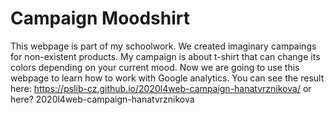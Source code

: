 # Campaign Moodshirt 
This webpage is part of my schoolwork. We created imaginary campaings for non-existent products. 
My campaign is about t-shirt that can change its colors depending on your current mood.
Now we are going to use this webpage to learn how to work with Google analytics.
You can see the result here: https://pslib-cz.github.io/2020l4web-campaign-hanatvrznikova/
or here? 2020l4web-campaign-hanatvrznikova
